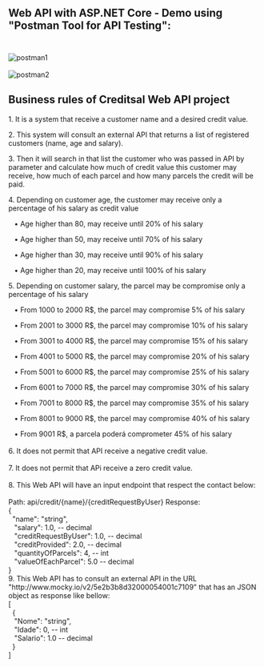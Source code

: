 <h2> Web API with ASP.NET Core - Demo using "Postman Tool for API Testing":<br/><br/></h2>

![postman1](https://user-images.githubusercontent.com/9018950/113656820-05f0ba80-9673-11eb-84a5-83a495b99d8f.png)
<br/><br/>
![postman2](https://user-images.githubusercontent.com/9018950/113656834-0c7f3200-9673-11eb-88c9-6801d1fe9098.png)
<br/>
<h2>Business rules of Creditsal Web API project</h2>

<p>1. It is a system that receive a customer name and a desired credit value.

<p>2. This system will consult an external API that returns a list of registered customers (name, age and salary).

<p>3. Then it will search in that list the customer who was passed in API by parameter and calculate how much of credit value this customer may receive, how much of each parcel and how many parcels the credit will be paid.

<p>4. Depending on customer age, the customer may receive only a percentage of his salary as credit value
	<p>&nbsp;&nbsp;&nbsp;•	Age higher than 80, may receive until 20% of his salary
	<p>&nbsp;&nbsp;&nbsp;•	Age higher than 50, may receive until 70% of his salary
	<p>&nbsp;&nbsp;&nbsp;•	Age higher than 30, may receive until 90% of his salary
	<p>&nbsp;&nbsp;&nbsp;•	Age higher than 20, may receive until 100% of his salary

<p>5. Depending on customer salary, the parcel may be compromise only a percentage of his salary
	<p>&nbsp;&nbsp;&nbsp;•	From 1000 to 2000 R$, the parcel may compromise 5% of his salary
	<p>&nbsp;&nbsp;&nbsp;•	From 2001 to 3000 R$, the parcel may compromise 10% of his salary
	<p>&nbsp;&nbsp;&nbsp;•	From 3001 to 4000 R$, the parcel may compromise 15% of his salary
	<p>&nbsp;&nbsp;&nbsp;•	From 4001 to 5000 R$, the parcel may compromise 20% of his salary
	<p>&nbsp;&nbsp;&nbsp;•	From 5001 to 6000 R$, the parcel may compromise 25% of his salary
	<p>&nbsp;&nbsp;&nbsp;•	From 6001 to 7000 R$, the parcel may compromise 30% of his salary
	<p>&nbsp;&nbsp;&nbsp;•	From 7001 to 8000 R$, the parcel may compromise 35% of his salary
	<p>&nbsp;&nbsp;&nbsp;•	From 8001 to 9000 R$, the parcel may compromise 40% of his salary
	<p>&nbsp;&nbsp;&nbsp;•	From 9001 R$, a parcela poderá comprometer 45% of his salary
<br/><br/>
6. It does not permit that API receive a negative credit value.
<br/><br/>
7. It does not permit that APi receive a zero credit value.
<br/><br/>
8. This Web API will have an input endpoint that respect the contact below:
<br/><br/>
Path: api/credit/{name}/{creditRequestByUser}
Response: 
<br/>{
<br/>&nbsp;    "name": "string",
<br/>&nbsp;&nbsp;    "salary": 1.0, -- decimal
<br/>&nbsp;&nbsp;    "creditRequestByUser": 1.0, -- decimal
<br/>&nbsp;&nbsp;    "creditProvided": 2.0, -- decimal
<br/>&nbsp;&nbsp;    "quantityOfParcels": 4,  -- int
<br/>&nbsp;&nbsp;    "valueOfEachParcel": 5.0 -- decimal
<br/>}

<br/>
9. This Web API has to consult an external API in the URL "http://www.mocky.io/v2/5e2b3b8d32000054001c7109" that has an JSON object as response like bellow:
<br/>[
<br/>&nbsp;                {
<br/>&nbsp;&nbsp;                                "Nome": "string",
<br/>&nbsp;&nbsp;                                "Idade": 0, -- int
<br/>&nbsp;&nbsp;                                "Salario": 1.0 -- decimal
<br/>&nbsp;                }
<br/>]
